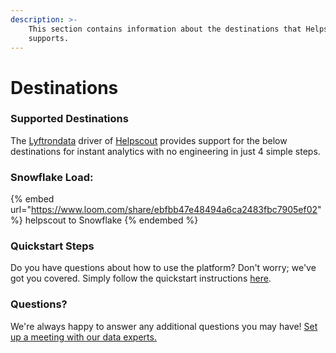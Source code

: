 ```yaml
---
description: >-
    This section contains information about the destinations that Helpscout
    supports.
---
```


# Destinations

### Supported Destinations

The [Lyftrondata](https://www.lyftrondata.com/) driver of [Helpscout](https://www.lyftrondata.com/integration/business-analytics/helpscout/) provides support for the below destinations for instant analytics with no engineering in just 4 simple steps.

### Snowflake Load:

{% embed url="https://www.loom.com/share/ebfbb47e48494a6ca2483fbc7905ef02" %}
helpscout to Snowflake
{% endembed %}

### Quickstart Steps

Do you have questions about how to use the platform? Don't worry; we've got you covered. Simply follow the quickstart instructions [here](README.md).

### Questions? <a href="#questions" id="questions"></a>

We're always happy to answer any additional questions you may have! [Set up a meeting with our data experts.](https://www.lyftrondata.com/book-a-meeting/)
